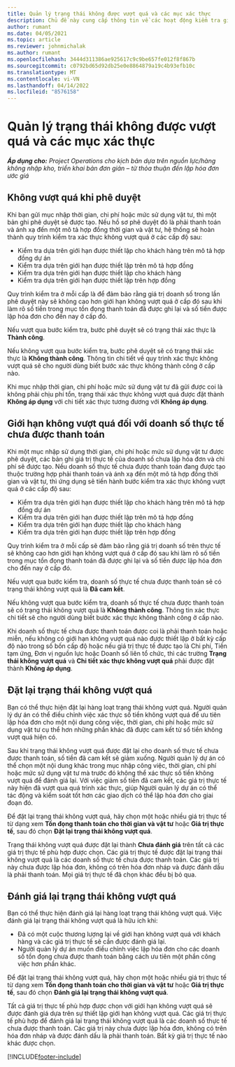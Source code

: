 ```yaml
---
title: Quản lý trạng thái không được vượt quá và các mục xác thực
description: Chủ đề này cung cấp thông tin về các hoạt động kiểm tra giới hạn không vượt quá được thực hiện trong Project Operations.
author: rumant
ms.date: 04/05/2021
ms.topic: article
ms.reviewer: johnmichalak
ms.author: rumant
ms.openlocfilehash: 3444d311386ae925617c9c9be657fe012f8f867b
ms.sourcegitcommit: c0792bd65d92db25e0e8864879a19c4b93efb10c
ms.translationtype: MT
ms.contentlocale: vi-VN
ms.lasthandoff: 04/14/2022
ms.locfileid: "8576158"
---
```

# <a name="manage-not-to-exceed-status-and-validations"></a>Quản lý trạng thái không được vượt quá và các mục xác thực 

_**Áp dụng cho:** Project Operations cho kịch bản dựa trên nguồn lực/hàng không nhập kho, triển khai bản đơn giản – từ thỏa thuận đến lập hóa đơn ước giá_

## <a name="not-to-exceed-on-approvals"></a>Không vượt quá khi phê duyệt

Khi bạn gửi mục nhập thời gian, chi phí hoặc mức sử dụng vật tư, thì một bản ghi phê duyệt sẽ được tạo. Nếu hồ sơ phê duyệt đó là phải thanh toán và ánh xạ đến một mô tả hợp đồng thời gian và vật tư, hệ thống sẽ hoàn thành quy trình kiểm tra xác thực không vượt quá ở các cấp độ sau:

  - Kiểm tra dựa trên giới hạn được thiết lập cho khách hàng trên mô tả hợp đồng dự án
  - Kiểm tra dựa trên giới hạn được thiết lập trên mô tả hợp đồng
  - Kiểm tra dựa trên giới hạn được thiết lập cho khách hàng
  - Kiểm tra dựa trên giới hạn được thiết lập trên hợp đồng

Quy trình kiểm tra ở mỗi cấp là để đảm bảo rằng giá trị doanh số trong lần phê duyệt này sẽ không cao hơn giới hạn không vượt quá ở cấp đó sau khi làm rõ số tiền trong mục tồn đọng thanh toán đã được ghi lại và số tiền được lập hóa đơn cho đến nay ở cấp đó.

Nếu vượt qua bước kiểm tra, bước phê duyệt sẽ có trạng thái xác thực là **Thành công**.

Nếu không vượt qua bước kiểm tra, bước phê duyệt sẽ có trạng thái xác thực là **Không thành công**. Thông tin chi tiết về quy trình xác thực không vượt quá sẽ cho người dùng biết bước xác thực không thành công ở cấp nào.

Khi mục nhập thời gian, chi phí hoặc mức sử dụng vật tư đã gửi được coi là không phải chịu phí tổn, trạng thái xác thực không vượt quá được đặt thành **Không áp dụng** với chi tiết xác thực tương đương với **Không áp dụng**.

## <a name="not-to-exceed-on-unbilled-sales-actuals"></a>Giới hạn không vượt quá đối với doanh số thực tế chưa được thanh toán

Khi một mục nhập sử dụng thời gian, chi phí hoặc mức sử dụng vật tư được phê duyệt, các bản ghi giá trị thực tế của doanh số chưa lập hóa đơn và chi phí sẽ được tạo. Nếu doanh số thực tế chưa được thanh toán đang được tạo thuộc trường hợp phải thanh toán và ánh xạ đến một mô tả hợp đồng thời gian và vật tư, thì ứng dụng sẽ tiến hành bước kiểm tra xác thực không vượt quá ở các cấp độ sau:

  - Kiểm tra dựa trên giới hạn được thiết lập cho khách hàng trên mô tả hợp đồng dự án
  - Kiểm tra dựa trên giới hạn được thiết lập trên mô tả hợp đồng
  - Kiểm tra dựa trên giới hạn được thiết lập cho khách hàng
  - Kiểm tra dựa trên giới hạn được thiết lập trên hợp đồng

Quy trình kiểm tra ở mỗi cấp sẽ đảm bảo rằng giá trị doanh số trên thực tế sẽ không cao hơn giới hạn không vượt quá ở cấp đó sau khi làm rõ số tiền trong mục tồn đọng thanh toán đã được ghi lại và số tiền được lập hóa đơn cho đến nay ở cấp đó.

Nếu vượt qua bước kiểm tra, doanh số thực tế chưa được thanh toán sẽ có trạng thái không vượt quá là **Đã cam kết**.

Nếu không vượt qua bước kiểm tra, doanh số thực tế chưa được thanh toán sẽ có trạng thái không vượt quá là **Không thành công**. Thông tin xác thực chi tiết sẽ cho người dùng biết bước xác thực không thành công ở cấp nào.

Khi doanh số thực tế chưa được thanh toán được coi là phải thanh toán hoặc miễn, nếu không có giới hạn không vượt quá nào được thiết lập ở bất kỳ cấp độ nào trong số bốn cấp độ hoặc nếu giá trị thực tế được tạo là Chi phí, Tiền tạm ứng, Đơn vị nguồn lực hoặc Doanh số liên tổ chức, thì các trường **Trạng thái không vượt quá** và **Chi tiết xác thực không vượt quá** phải được đặt thành **Không áp dụng**.

## <a name="reset-the-not-to-exceed-status"></a>Đặt lại trạng thái không vượt quá

Bạn có thể thực hiện đặt lại hàng loạt trạng thái không vượt quá. Người quản lý dự án có thể điều chỉnh việc xác thực số tiền không vượt quá để ưu tiên lập hóa đơn cho một nội dung công việc, thời gian, chi phí hoặc mức sử dụng vật tư cụ thể hơn những phần khác đã được cam kết từ số tiền không vượt quá hiện có.

Sau khi trạng thái không vượt quá được đặt lại cho doanh số thực tế chưa được thanh toán, số tiền đã cam kết sẽ giảm xuống. Người quản lý dự án có thể chọn một nội dung khác trong mục nhập công việc, thời gian, chi phí hoặc mức sử dụng vật tư mà trước đó không thể xác thực số tiền không vượt quá để đánh giá lại. Với việc giảm số tiền đã cam kết, các giá trị thực tế này hiện đã vượt qua quá trình xác thực, giúp Người quản lý dự án có thể tác động và kiểm soát tốt hơn các giao dịch có thể lập hóa đơn cho giai đoạn đó.

Để đặt lại trạng thái không vượt quá, hãy chọn một hoặc nhiều giá trị thực tế từ dạng xem **Tồn đọng thanh toán cho thời gian và vật tư** hoặc **Giá trị thực tế**, sau đó chọn **Đặt lại trạng thái không vượt quá**.

Trạng thái không vượt quá được đặt lại thành **Chưa đánh giá** trên tất cả các giá trị thực tế phù hợp được chọn. Các giá trị thực tế được đặt lại trạng thái không vượt quá là các doanh số thực tế chưa được thanh toán. Các giá trị này chưa được lập hóa đơn, không có trên hóa đơn nháp và được đánh dấu là phải thanh toán. Mọi giá trị thực tế đã chọn khác đều bị bỏ qua.

## <a name="reevaluate-not-to-exceed-status"></a>Đánh giá lại trạng thái không vượt quá

Bạn có thể thực hiện đánh giá lại hàng loạt trạng thái không vượt quá. Việc đánh giá lại trạng thái không vượt quá là hữu ích khi:

  - Đã có một cuộc thương lượng lại về giới hạn không vượt quá với khách hàng và các giá trị thực tế sẽ cần được đánh giá lại.
  - Người quản lý dự án muốn điều chỉnh việc lập hóa đơn cho các doanh số tồn đọng chưa được thanh toán bằng cách ưu tiên một phần công việc hơn phần khác.

Để đặt lại trạng thái không vượt quá, hãy chọn một hoặc nhiều giá trị thực tế từ dạng xem **Tồn đọng thanh toán cho thời gian và vật tư** hoặc **Giá trị thực tế**, sau đó chọn **Đánh giá lại trạng thái không vượt quá**.

Tất cả giá trị thực tế phù hợp được chọn với giới hạn không vượt quá sẽ được đánh giá dựa trên sự thiết lập giới hạn không vượt quá. Các giá trị thực tế phù hợp để đánh giá lại trạng thái không vượt quá là các doanh số thực tế chưa được thanh toán. Các giá trị này chưa được lập hóa đơn, không có trên hóa đơn nháp và được đánh dấu là phải thanh toán. Bất kỳ giá trị thực tế nào khác được chọn.


[!INCLUDE[footer-include](../../includes/footer-banner.md)]
